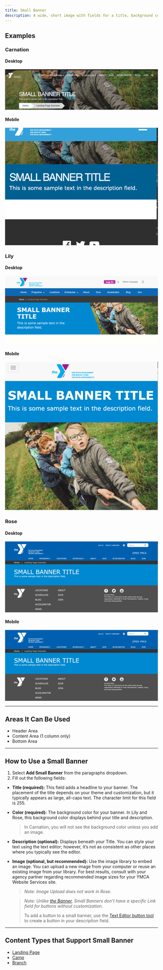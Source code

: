 ```yaml
---
title: Small Banner
description: A wide, short image with fields for a title, background color, description, and image.
---
```


## Examples

### Carnation

#### Desktop

![Small banner in Carnation on desktop](paragraphs--small-banner--carnation.jpeg)

#### Mobile

![Small banner in Carnation on mobile](paragraphs--small-banner--carnation-mobile.jpeg)

### Lily

#### Desktop

![Small banner in Lily on desktop](paragraphs--small-banner--lily.jpeg)

#### Mobile

![Small banner in Lily on mobile](paragraphs--small-banner--lily-mobile.jpeg)

### Rose

#### Desktop

![Small banner in Rose on desktop](paragraphs--small-banner--rose.png)

#### Mobile

![Small banner in Rose on mobile](paragraphs--small-banner--rose.png)

---

## Areas It Can Be Used

*   Header Area
*   Content Area (1 column only)
*   Bottom Area

---

## How to Use a Small Banner

1.  Select **Add Small Banner** from the paragraphs dropdown.
2.  Fill out the following fields:

*   **Title (required):** This field adds a headline to your banner. The placement of the title depends on your theme and customization, but it typically appears as large, all-caps text. The character limit for this field is 255.

*   **Color (required):** The background color for your banner. In Lily and Rose, this background color displays behind your title and description.

    > In Carnation, you will not see the background color unless you add an image.

*   **Description (optional):** Displays beneath your Title. You can style your text using the text editor; however, it’s not as consistent as other places where you typically see the editor.

*   **Image (optional, but recommended):** Use the image library to embed an image. You can upload a new image from your computer or reuse an existing image from your library. For best results, consult with your agency partner regarding recommended image sizes for your YMCA Website Services site.

    >*Note: Image Upload does not work in Rose.*

    > *Note: Unlike [the Banner](../banner), Small Banners don’t have a specific Link field for buttons without customization.*
    >
    > To add a button to a small banner, use the [Text Editor button tool](../../text-editor/building-buttons) to create a button in your description field.

---

## Content Types that Support Small Banner

*   [Landing Page](../../content-types/landing-page)
*   [Camp](../../content-types/camp)
*   [Branch](../../content-types/branch)
